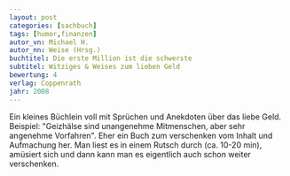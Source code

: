 ```yaml
---
layout: post
categories: [sachbuch]
tags: [humor,finanzen]
autor_vn: Michael H.
autor_nn: Weise (Hrsg.)
buchtitel: Die erste Million ist die schwerste
subtitel: Witziges & Weises zum lieben Geld
bewertung: 4
verlag: Coppenrath
jahr: 2008
---
```


Ein kleines Büchlein voll mit Sprüchen und Anekdoten über das liebe Geld. Beispiel: "Geizhälse sind unangenehme Mitmenschen, aber sehr angenehme Vorfahren". Eher ein Buch zum verschenken vom Inhalt und Aufmachung her. Man liest es in einem Rutsch durch (ca. 10-20 min), amüsiert sich und dann kann man es eigentlich auch schon weiter verschenken.
